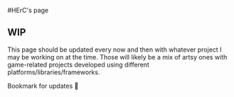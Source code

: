 #HErC's page

## WIP

This page should be updated every now and then with whatever project I may be working on at the time. 
Those will likely be a mix of artsy ones with game-related projects developed using different 
platforms/libraries/frameworks.

Bookmark for updates 🤗
